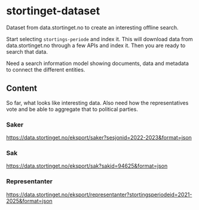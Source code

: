 # stortinget-dataset
Dataset from data.stortinget.no to create an interesting offline search.

Start selecting `stortings-periode` and index it. This will download data from data.stortinget.no through a few APIs and index it. Then you are ready to search that data.

Need a search information model showing documents, data and metadata to connect the different entities.


## Content

So far, what looks like interesting data. Also need how the representatives vote and be able to aggregate that to political parties.

### Saker

https://data.stortinget.no/eksport/saker?sesjonid=2022-2023&format=json

### Sak

https://data.stortinget.no/eksport/sak?sakid=94625&format=json

### Representanter

https://data.stortinget.no/eksport/representanter?stortingsperiodeid=2021-2025&format=json
